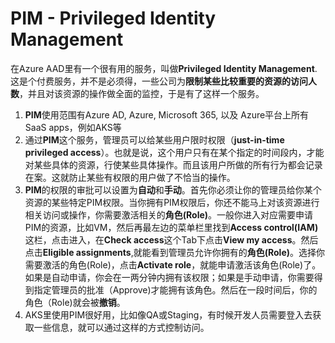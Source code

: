 # PIM - Privileged Identity Management
在Azure AAD里有一个很有用的服务，叫做**Privileged Identity Management**. 这是个付费服务，并不是必须得，一些公司为**限制某些比较重要的资源的访问人数**，并且对该资源的操作做全面的监控，于是有了这样一个服务。
1. **PIM**使用范围有Azure AD, Azure, Microsoft 365, 以及 Azure平台上所有SaaS apps，例如AKS等
2. 通过**PIM**这个服务，管理员可以给某些用户限时权限（**just-in-time privileged access**）。也就是说，这个用户只有在某个指定的时间段内，才能对某些具体的资源，行使某些具体操作。而且该用户所做的所有行为都会记录在案。这就防止某些有权限的用户做了不恰当的操作。
3. **PIM**的权限的审批可以设置为**自动**和**手动**。首先你必须让你的管理员给你某个资源的某些特定PIM权限。当你拥有PIM权限后，你还不能马上对该资源进行相关访问或操作，你需要激活相关的**角色(Role)**。一般你进入对应需要申请PIM的资源，比如VM，然后再最左边的菜单栏里找到**Access control(IAM)** 这栏，点击进入，在**Check access**这个Tab下点击**View my access**。然后点击**Eligible assignments**,就能看到管理员允许你拥有的**角色(Role)**。选择你需要激活的角色(Role)，点击**Activate role**，就能申请激活该角色(Role)了。如果是自动申请，你会在一两分钟内拥有该权限；如果是手动申请，你需要得到指定管理员的批准（Approve)才能拥有该角色。然后在一段时间后，你的角色（Role)就会被**撤销**。
4. AKS里使用PIM很好用，比如像QA或Staging，有时候开发人员需要登入去获取一些信息，就可以通过这样的方式控制访问。